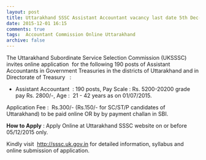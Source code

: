 ```yaml
---
layout: post
title: Uttarakhand SSSC Assistant Accountant vacancy last date 5th Dec-2015   
date: 2015-12-01 16:15
comments: true
tags:  Accountant Commission Online Uttarakhand 
archive: false
---
```

The Uttarakhand Subordinate Service Selection Commission (UKSSSC) invites online application  for the following 190 posts of Assistant Accountants in Government Treasuries in the districts of Uttarakhand and in Directorate of Treasury   : 

- Assistant Accountant  : 190 posts, Pay Scale : Rs. 5200-20200 grade pay Rs. 2800/-, Age :  21 - 42 years as on 01/07/2015.    

Application Fee :  Rs.300/- (Rs.150/- for SC/ST/P candidates of Uttarakhand) to be paid online OR by by payment challan in SBI.

**How to Apply** : Apply Online at Uttarakhand SSSC website on or before 05/12/2015 only.  

Kindly visit  <http://sssc.uk.gov.in> for detailed information, syllabus and online submission of application. 



